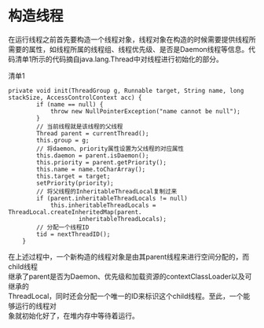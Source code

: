 # **构造线程**

在运行线程之前首先要构造一个线程对象，线程对象在构造的时候需要提供线程所需要的属性，如线程所属的线程组、线程优先级、是否是Daemon线程等信息。代码清单1所示的代码摘自java.lang.Thread中对线程进行初始化的部分。

清单1

```
private void init(ThreadGroup g, Runnable target, String name, long stackSize, AccessControlContext acc) {
        if (name == null) {
            throw new NullPointerException("name cannot be null");
        }
        // 当前线程就是该线程的父线程
        Thread parent = currentThread();
        this.group = g;
        // 将daemon、priority属性设置为父线程的对应属性
        this.daemon = parent.isDaemon();
        this.priority = parent.getPriority();
        this.name = name.toCharArray();
        this.target = target;
        setPriority(priority);
        // 将父线程的InheritableThreadLocal复制过来
        if (parent.inheritableThreadLocals != null)
            this.inheritableThreadLocals = ThreadLocal.createInheritedMap(parent.
                    inheritableThreadLocals);
        // 分配一个线程ID
        tid = nextThreadID();
    }
```

在上述过程中，一个新构造的线程对象是由其parent线程来进行空间分配的，而child线程  
继承了parent是否为Daemon、优先级和加载资源的contextClassLoader以及可继承的  
ThreadLocal，同时还会分配一个唯一的ID来标识这个child线程。至此，一个能够运行的线程对  
象就初始化好了，在堆内存中等待着运行。

